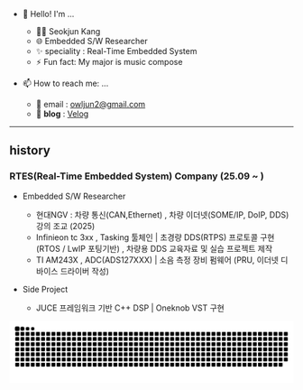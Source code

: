 <!--
**How many duck? 🦆🐤🐣!!**
**Owl-jun/Owl-jun** is a ✨ _special_ ✨ repository because its `README.md` (this file) appears on your GitHub profile.

Here are some ideas to get you started:

- 🔭 I’m currently working on ...
- 
- 👯 I’m looking to collaborate on ...
- 🤔 I’m looking for help with ...
- 💬 Ask me about ...
- 📫 How to reach me: ...
- 😄 Pronouns: ...
- ⚡ Fun fact: ...


    
<a href="https://www.gitanimals.org/en_US?utm_medium=image&utm_source=Owl-jun&utm_content=farm">
<img
  src="https://render.gitanimals.org/farms/Owl-jun"
  width="600"
  height="300"
/>
</a>

-->
<!-- ## [성쌤의 채점버튼](https://github.com/Owl-jun/iot-webapp-2025) -->

- 👋 Hello! I'm ...
  - 🧑‍💻 Seokjun Kang
  - 🌐 Embedded S/W Researcher
  - ✨ speciality : Real-Time Embedded System
  - ⚡ Fun fact: My major is music compose
    
- 📫 How to reach me: ...
  - 📧 email : owljun2@gmail.com
  - 📘 **blog** : [Velog](https://velog.io/@owljun/posts)

---
## history

### RTES(Real-Time Embedded System) Company (25.09 ~ )
- Embedded S/W Researcher
    - 현대NGV : 차량 통신(CAN,Ethernet) , 차량 이더넷(SOME/IP, DoIP, DDS) 강의 조교 (2025)
    - Infinieon tc 3xx , Tasking 툴체인 | 초경량 DDS(RTPS) 프로토콜 구현 (RTOS / LwIP 포팅기반) , 차량용 DDS 교육자료 및 실습 프로젝트 제작
    - TI AM243X , ADC(ADS127XXX) | 소음 측정 장비 펌웨어 (PRU, 이더넷 디바이스 드라이버 작성)

- Side Project
    - JUCE 프레임워크 기반 C++ DSP | Oneknob VST 구현

![snake gif](https://github.com/Owl-jun/Owl-jun/blob/output/github-snake.svg)
<!-- ![Snake animation](https://Owl-jun.github.io/my-snake-animation/snake.svg) -->

